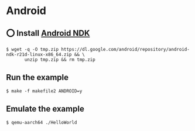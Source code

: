 # Android

## :o: Install [Android NDK](https://developer.android.com/ndk)


```
$ wget -q -O tmp.zip https://dl.google.com/android/repository/android-ndk-r21d-linux-x86_64.zip && \
       unzip tmp.zip && rm tmp.zip
```

## Run the example

```
$ make -f makefile2 ANDROID=y
```

## Emulate the example

```
$ qemu-aarch64 ./HelloWorld
```

